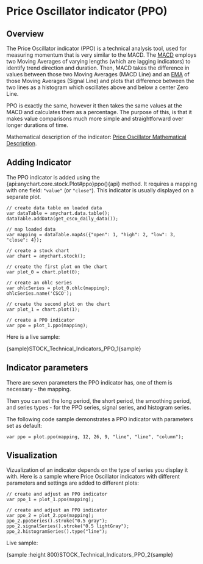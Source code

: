 # Price Oscillator indicator (PPO)
## Overview

The Price Oscillator indicator (PPO) is a technical analysis tool, used for measuring momentum that is very similar to the MACD. The [MACD](Moving_Average_Convergence_Divergence_\(MACD\)) employs two Moving Averages of varying lengths (which are lagging indicators) to identify trend direction and duration. Then, MACD takes the difference in values between those two Moving Averages (MACD Line) and an [EMA](Exponential_Moving_Average_\(EMA\)) of those Moving Averages (Signal Line) and plots that difference between the two lines as a histogram which oscillates above and below a center Zero Line.

PPO is exactly the same, however it then takes the same values at the MACD and calculates them as a percentage. The purpose of this, is that it makes value comparisons much more simple and straightforward over longer durations of time.

Mathematical description of the indicator: [Price Oscillator Mathematical Description](Mathematical_Description#price_oscillator).

## Adding Indicator

The PPO indicator is added using the {api:anychart.core.stock.Plot#ppo}ppo(){api} method. It requires a mapping with one field: `"value"` (or `"close"`). This indicator is usually displayed on a separate plot.

```
// create data table on loaded data
var dataTable = anychart.data.table();
dataTable.addData(get_csco_daily_data());

// map loaded data
var mapping = dataTable.mapAs({"open": 1, "high": 2, "low": 3, "close": 4});

// create a stock chart
var chart = anychart.stock();

// create the first plot on the chart
var plot_0 = chart.plot(0);

// create an ohlc series
var ohlcSeries = plot_0.ohlc(mapping);
ohlcSeries.name('CSCO');

// create the second plot on the chart
var plot_1 = chart.plot(1);

// create a PPO indicator
var ppo = plot_1.ppo(mapping);
```

Here is a live sample:

{sample}STOCK\_Technical\_Indicators\_PPO\_1{sample}

## Indicator parameters

There are seven parameters the PPO indicator has, one of them is necessary - the mapping.

Then you can set the long period, the short period, the smoothing period, and series types - for the PPO series, signal series, and histogram series.

The following code sample demonstrates a PPO indicator with parameters set as default:

```
var ppo = plot.ppo(mapping, 12, 26, 9, "line", "line", "column");
```

## Visualization

Vizualization of an indicator depends on the type of series you display it with. Here is a sample where Price Oscillator indicators with different parameters and settings are added to different plots:

```
// create and adjust an PPO indicator
var ppo_1 = plot_1.ppo(mapping);

// create and adjust an PPO indicator
var ppo_2 = plot_2.ppo(mapping);
ppo_2.ppoSeries().stroke("0.5 gray");
ppo_2.signalSeries().stroke("0.5 lightGray");
ppo_2.histogramSeries().type("line");
```

Live sample:

{sample :height 800}STOCK\_Technical\_Indicators\_PPO\_2{sample}